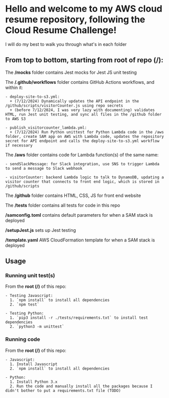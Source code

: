 # Hello and welcome to my AWS cloud resume repository, following the Cloud Resume Challenge!

I will do my best to walk you through what's in each folder

## From top to  bottom, starting from root of repo (/):

The **/__mocks__** folder contains Jest mocks for Jest JS unit testing

The **/.github/workflows** folder contains GitHub Actions workflows, and within it:

    - deploy-site-to-s3.yml:
      + (7/12/2024) Dynamically updates the API endpoint in the /github/scripts/visitorCounter.js using repo secrets
      + (before 7/12/2024, I was very lazy with documenting) validates HTML, run Jest unit testing, and sync all files in the /github folder to AWS S3

    - publish_visitorcounter_lambda.yml:
      + (7/12/2024) Run Python unittest for Python Lambda code in the /aws folder, create SAM app on AWS with Lambda code, updates the repository secret for API endpoint and calls the deploy-site-to-s3.yml workflow if necessary

The **/aws** folder contains code for Lambda function(s) of the same name:

    - sendSlackMessage: for Slack integration, use SNS to trigger Lambda to send a message to Slack webhook

    - visitorCounter: backend Lambda logic to talk to DynamoDB, updating a visitor counter that connects to front end logic, which is stored in /github/scripts 

The **/github** folder contains HTML, CSS, JS for front end website

The **/tests** folder contains all tests for code in this repo

**/samconfig.toml** contains default parameters for when a SAM stack is deployed

**/setupJest.js** sets up Jest testing

**/template.yaml** AWS CloudFormation template for when a SAM stack is deployed

## Usage

### Running unit test(s)

From the **root (/)** of this repo:

    - Testing Javascript:
      1. `npm install` to install all dependencies
      2. `npm test`

    - Testing Python:
      1. `pip3 install -r ./tests/requirements.txt` to install test dependencies
      2. `python3 -m unittest`


### Running code

From the **root (/)** of this repo:

    - Javascript:
      1. Install Javascript
      2. `npm install` to install all dependencies

    - Python:
      1. Install Python 3.x
      2. Run the code and manually install all the packages because I didn't bother to put a requirements.txt file (TODO)
